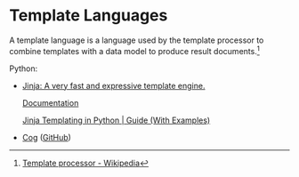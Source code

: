 # Template Languages
A template language is a language used by the template processor to combine templates with a data model to produce result documents.[^wiki]

Python:
- [Jinja: A very fast and expressive template engine.](https://github.com/pallets/jinja)
  
  [Documentation](https://jinja.palletsprojects.com/)

  [Jinja Templating in Python | Guide (With Examples)](https://ioflood.com/blog/jinja/)

- [Cog](https://cog.readthedocs.io/) ([GitHub](https://github.com/nedbat/cog/tree/main))


[^wiki]: [Template processor - Wikipedia](https://en.wikipedia.org/wiki/Template_processor)
